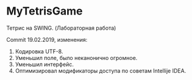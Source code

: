 # MyTetrisGame

Тетрис на SWING. (Лабораторная работа)

Commit 19.02.2019, изменения:
1) Кодировка UTF-8.
2) Уменьшил поле, было неканонично огромное.
4) Уменьшил интерфейс.
3) Оптимизировал модификаторы доступа по советам Intellije IDEA.
